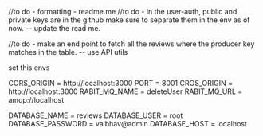 //to do - formatting - readme.me
//to do - in the user-auth, public and private keys are in the github make sure to separate them in the env as of now. -- update the  read me.

//to do - make an end point to fetch all the reviews where the producer key matches in the table. -- use API utils 


set this envs

CORS_ORIGIN = http://localhost:3000
PORT = 8001
CROS_ORIGIN = http://localhost:3000
RABIT_MQ_NAME =  deleteUser
RABIT_MQ_URL = amqp://localhost


DATABASE_NAME = reviews
DATABASE_USER = root
DATABASE_PASSWORD = vaibhav@admin
DATABASE_HOST = localhost